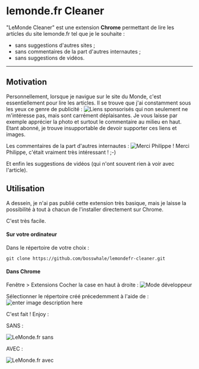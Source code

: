 lemonde.fr Cleaner
===================


"LeMonde Cleaner" est une extension **Chrome** permettant de lire les articles du site lemonde.fr tel que je le souhaite :

 - sans suggestions d'autres sites ;
 - sans commentaires de la part d'autres internautes ;
 - sans suggestions de vidéos.

----------

Motivation
-------------
Personnellement, lorsque je navigue sur le site du Monde, c'est essentiellement pour lire les articles. Il se trouve que j'ai constamment sous les yeux ce genre de publicité :
![Liens sponsorisés](https://s3-eu-west-1.amazonaws.com/bosswhale-github/lemondefr-cleaner/sites-suggeres.png)
qui non seulement ne m'intéresse pas, mais sont carrément déplaisantes. Je vous laisse par exemple apprécier la photo et surtout le commentaire au milieu en haut.
Etant abonné, je trouve insupportable de devoir supporter ces liens et images.

Les commentaires de la part d'autres internautes :
![Merci Philippe !](https://s3-eu-west-1.amazonaws.com/bosswhale-github/lemondefr-cleaner/merci-philippe.png)
Merci Philippe, c'était vraiment très intéressant ! ;-)

Et enfin les suggestions de vidéos (qui n'ont souvent rien à voir avec l'article).


Utilisation
-------------

A dessein, je n'ai pas publié cette extension très basique, mais je laisse la possibilité à tout à chacun de l'installer directement sur Chrome.

C'est très facile.


#### <i class="icon-pencil"></i> Sur votre ordinateur
Dans le répertoire de votre choix :

    git clone https://github.com/bosswhale/lemondefr-cleaner.git

#### <i class="icon-pencil"></i> Dans Chrome
Fenêtre  > Extensions
Cocher la case en haut à droite : ![Mode développeur](https://s3-eu-west-1.amazonaws.com/bosswhale-github/lemondefr-cleaner/mode-developpeur.png)

Sélectionner le répertoire créé précedemment à l'aide de : ![enter image description here](https://s3-eu-west-1.amazonaws.com/bosswhale-github/lemondefr-cleaner/charger-extension.png)

C'est fait !
Enjoy :


SANS :

![LeMonde.fr sans](https://s3-eu-west-1.amazonaws.com/bosswhale-github/lemondefr-cleaner/lemonde-sans.png)


AVEC :

![LeMonde.fr avec](https://s3-eu-west-1.amazonaws.com/bosswhale-github/lemondefr-cleaner/lemonde-avec.png)
